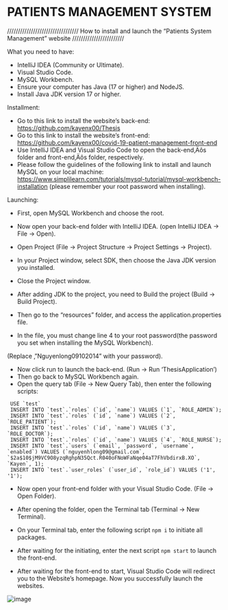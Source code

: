 # PATIENTS MANAGEMENT SYSTEM
///////////////////////////////// How to install and launch the “Patients System Management” website ////////////////////////

What you need to have: 
- IntelliJ IDEA (Community or Ultimate).
- Visual Studio Code.
- MySQL Workbench. 
- Ensure your computer has Java (17 or higher) and NodeJS.
- Install Java JDK version 17 or higher. 

Installment: 
- Go to this link to install the website’s back-end: https://github.com/kayenx00/Thesis
- Go to this link to install the website’s front-end: https://github.com/kayenx00/covid-19-patient-management-front-end 
- Use IntelliJ IDEA and Visual Studio Code to open the back-end‚Äôs folder and front-end‚Äôs folder, respectively.
- Please follow the guidelines of the following link to install and launch MySQL on your local machine: 
https://www.simplilearn.com/tutorials/mysql-tutorial/mysql-workbench-installation (please remember your root password when installing).
 
Launching: 
- First, open MySQL Workbench and choose the root.
 
- Now open your back-end folder with IntelliJ IDEA. (open IntelliJ IDEA -> File -> Open). 
- Open Project (File -> Project Structure -> Project Settings -> Project).
 
- In your Project window, select SDK, then choose the Java JDK version you installed. 
- Close the Project window.
- After adding JDK to the project, you need to Build the project (Build -> Build Project).
- Then go to the “resources” folder, and access the application.properties file.  
 
- In the file, you must change line 4 to your root password(the password you set when installing the MySQL Workbench).
 
(Replace ‚”Nguyenlong09102014” with your password). 
- Now click run to launch the back-end. (Run -> Run ‘ThesisApplication’)
- Then go back to MySQL Workbench again. 
- Open the query tab (File -> New Query Tab), then enter the following scripts:
```
 USE `test`
 INSERT INTO `test`.`roles` (`id`, `name`) VALUES (`1`, `ROLE_ADMIN`);
 INSERT INTO `test`.`roles` (`id`, `name`) VALUES (`2`‚ `ROLE_PATIENT`);
 INSERT INTO `test`.`roles` (`id`, `name`) VALUES (`3`‚ `ROLE_DOCTOR`);
 INSERT INTO `test`.`roles` (`id`, `name`) VALUES (`4`, `ROLE_NURSE`);
 INSERT INTO `test`.`users` (`email`, `password`, `username`, `enabled`) VALUES (`nguyenhlong09@gmail.com`‚ `$2a$10$jM9VC9O8yzqRghpN35Qct.R040oFNoWFaNqe04aT7FhVbdirxB.XO`, `Kayen`, 1);
 INSERT INTO `test`.`user_roles` (`user_id`, `role_id`) VALUES ('1', '1');

```
- Now open your front-end folder with your Visual Studio Code. (File -> Open Folder).
- After opening the folder, open the Terminal tab (Terminal -> New Terminal).
- On your Terminal tab, enter the following script `npm i` to initiate all packages. 
 
- After waiting for the initiating, enter the next script `npm start` to launch the front-end.
 
- After waiting for the front-end to start, Visual Studio Code will redirect you to the Website’s homepage. Now you successfully launch the websites. 


![image](https://user-images.githubusercontent.com/53591019/234648964-d824dfe5-ea7d-462c-ab31-6356eda94ae9.png)
